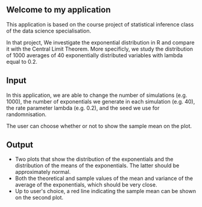 ## Welcome to my application
This application is based on the course project of statistical inference class of the data science specialisation.

In that project, We investigate the exponential distribution in R and compare it with the Central Limit Theorem. More specificly, we study the distribution of 1000 averages of 40 exponentially distributed variables with lambda equal to 0.2.

## Input
In this application, we are able to change the number of simulations (e.g. 1000), the number of exponentials we generate in each simulation (e.g. 40), the rate parameter lambda (e.g. 0.2), and the seed we use for randomnisation.

The user can choose whether or not to show the sample mean on the plot.

## Output
- Two plots that show the distribution of the exponentials and the distribution of the means of the exponentials. The latter should be approximately normal.
- Both the theoretical and sample values of the mean and variance of the average of the exponentials, which should be very close.
- Up to user's choice, a red line indicating the sample mean can be shown on the second plot.